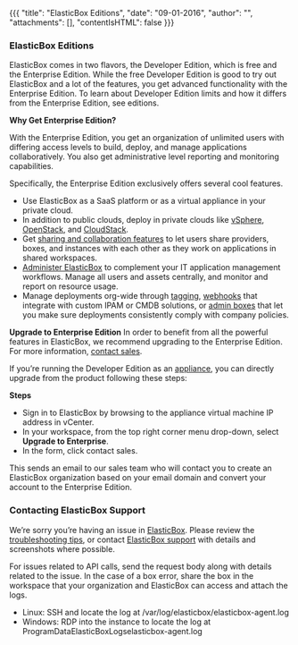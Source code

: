{{{
"title": "ElasticBox Editions",
"date": "09-01-2016",
"author": "",
"attachments": [],
"contentIsHTML": false
}}}

### ElasticBox Editions

ElasticBox comes in two flavors, the Developer Edition, which is free and the Enterprise Edition. While the free Developer Edition is good to try out ElasticBox and a lot of the features, you get advanced functionality with the Enterprise Edition. To learn about Developer Edition limits and how it differs from the Enterprise Edition, see editions.

**Why Get Enterprise Edition?**

With the Enterprise Edition, you get an organization of unlimited users with differing access levels to build, deploy, and manage applications collaboratively. You also get administrative level reporting and monitoring capabilities.

Specifically, the Enterprise Edition exclusively offers several cool features.

* Use ElasticBox as a SaaS platform or as a virtual appliance in your private cloud.
* In addition to public clouds, deploy in private clouds like [vSphere](./using-the-vsphere-private-datacenter.md), [OpenStack](./using-the-openstack-cloud.md), and [CloudStack](./using-cloudstack.md).
* Get [sharing and collaboration features](./workspaces-and-collaboration.md) to let users share providers, boxes, and instances with each other as they work on applications in shared workspaces.
* [Administer ElasticBox](./admin-overview.md) to complement your IT application management workflows. Manage all users and assets centrally, and monitor and report on resource usage.
* Manage deployments org-wide through [tagging](./resource-tags.md), [webhooks](./webhooks.md) that integrate with custom IPAM or CMDB solutions, or [admin boxes](./admin-boxes.md) that let you make sure deployments consistently comply with company policies.

**Upgrade to Enterprise Edition**
In order to benefit from all the powerful features in ElasticBox, we recommend upgrading to the Enterprise Edition. For more information, [contact sales](mailto:support@elasticbox.com).

If you’re running the Developer Edition as an [appliance](./appliance-overview.md), you can directly upgrade from the product following these steps:

**Steps**

* Sign in to ElasticBox by browsing to the appliance virtual machine IP address in vCenter.
* In your workspace, from the top right corner menu drop-down, select **Upgrade to Enterprise**.
* In the form, click contact sales.

This sends an email to our sales team who will contact you to create an ElasticBox organization based on your email domain and convert your account to the Enterprise Edition.

### Contacting ElasticBox Support

We’re sorry you’re having an issue in [ElasticBox](//www.ctl.io/elasticbox/). Please review the [troubleshooting tips](./troubleshooting-tips/), or contact [ElasticBox support](mailto:support@elasticbox.com) with details and screenshots where possible.

For issues related to API calls, send the request body along with details related to the issue. In the case of a box error, share the box in the workspace that your organization and ElasticBox can access and attach the logs.
* Linux: SSH and locate the log at /var/log/elasticbox/elasticbox-agent.log
* Windows: RDP into the instance to locate the log at ProgramDataElasticBoxLogselasticbox-agent.log
